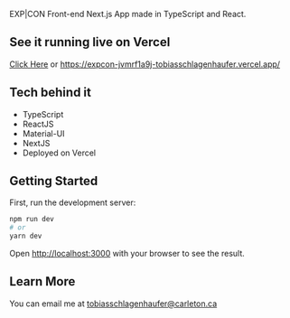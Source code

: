 EXP|CON Front-end Next.js App made in TypeScript and React.

## See it running live on Vercel
[Click Here](https://expcon-jvmrf1a9j-tobiasschlagenhaufer.vercel.app/)
or
https://expcon-jvmrf1a9j-tobiasschlagenhaufer.vercel.app/

## Tech behind it

* TypeScript
* ReactJS
* Material-UI
* NextJS
* Deployed on Vercel

## Getting Started

First, run the development server:

```bash
npm run dev
# or
yarn dev
```

Open [http://localhost:3000](http://localhost:3000) with your browser to see the result.

## Learn More

You can email me at tobiasschlagenhaufer@carleton.ca
